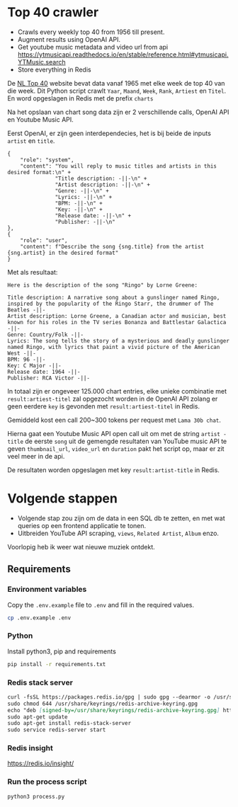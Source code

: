 # Top 40 crawler

- Crawls every weekly top 40 from 1956 till present.
- Augment results using OpenAI API.
- Get youtube music metadata and video url from
  api https://ytmusicapi.readthedocs.io/en/stable/reference.html#ytmusicapi.YTMusic.search
- Store everything in Redis

De [NL Top 40](https://www.top40.nl/top40/1965/week-1) website bevat data vanaf 1965 met elke week de top 40 van die week.
Dit Python script crawlt `Yaar`, `Maand`, `Week`, `Rank`, `Artiest` en `Titel`. En word opgeslagen in Redis met de prefix `charts`

Na het opslaan van chart song data zijn er 2 verschillende calls, OpenAI API en Youtube Music API.

Eerst OpenAI, er zijn geen interdependecies, het is bij beide de inputs `artist` en `title`.

```text
{
    "role": "system",
    "content": "You will reply to music titles and artists in this desired format:\n" +
               "Title description: -||-\n" +
               "Artist description: -||-\n" +
               "Genre: -||-\n" +
               "Lyrics: -||-\n" +
               "BPM: -||-\n" +
               "Key: -||-\n" +
               "Release date: -||-\n" +
               "Publisher: -||-\n"
},
{
    "role": "user",
    "content": f"Describe the song {sng.title} from the artist {sng.artist} in the desired format"
}
```

Met als resultaat:

```text
Here is the description of the song "Ringo" by Lorne Greene:

Title description: A narrative song about a gunslinger named Ringo, inspired by the popularity of the Ringo Starr, the drummer of The Beatles -||-
Artist description: Lorne Greene, a Canadian actor and musician, best known for his roles in the TV series Bonanza and Battlestar Galactica -||-
Genre: Country/Folk -||-
Lyrics: The song tells the story of a mysterious and deadly gunslinger named Ringo, with lyrics that paint a vivid picture of the American West -||-
BPM: 96 -||-
Key: C Major -||-
Release date: 1964 -||-
Publisher: RCA Victor -||-
```

In totaal zijn er ongeveer 125.000 chart entries, elke unieke combinatie met `result:artiest-titel` zal opgezocht worden in de OpenAI
API zolang er geen eerdere `key` is gevonden met `result:artiest-titel` in Redis.

Gemiddeld kost een call 200~300 tokens per request met `Lama 30b chat`.

Hierna gaat een Youtube Music API open call uit om met de string `artist - title` de eerste `song` uit de gemengde resultaten van YouTube music API te geven `thumbnail_url`, `video_url` en `duration` pakt het script op, maar er zit veel meer in de api.

De resultaten worden opgeslagen met key `result:artist-title` in Redis.

# Volgende stappen 

- Volgende stap zou zijn om de data in een SQL db te zetten, en met wat queries op een frontend applicatie te tonen.
- Uitbreiden YouTube API scraping, `views`, `Related Artist`, `Album` enzo.

Voorlopig heb ik weer wat nieuwe muziek ontdekt.

## Requirements

### Environment variables

Copy the `.env.example` file to `.env` and fill in the required values.

```bash
cp .env.example .env
```

### Python

Install python3, pip and requirements

```bash
pip install -r requirements.txt
```

### Redis stack server

```markdown
curl -fsSL https://packages.redis.io/gpg | sudo gpg --dearmor -o /usr/share/keyrings/redis-archive-keyring.gpg
sudo chmod 644 /usr/share/keyrings/redis-archive-keyring.gpg
echo "deb [signed-by=/usr/share/keyrings/redis-archive-keyring.gpg] https://packages.redis.io/deb $(lsb_release -cs) main" | sudo tee /etc/apt/sources.list.d/redis.list
sudo apt-get update
sudo apt-get install redis-stack-server
sudo service redis-server start
```

### Redis insight

https://redis.io/insight/

### Run the process script

```bash
python3 process.py
```

